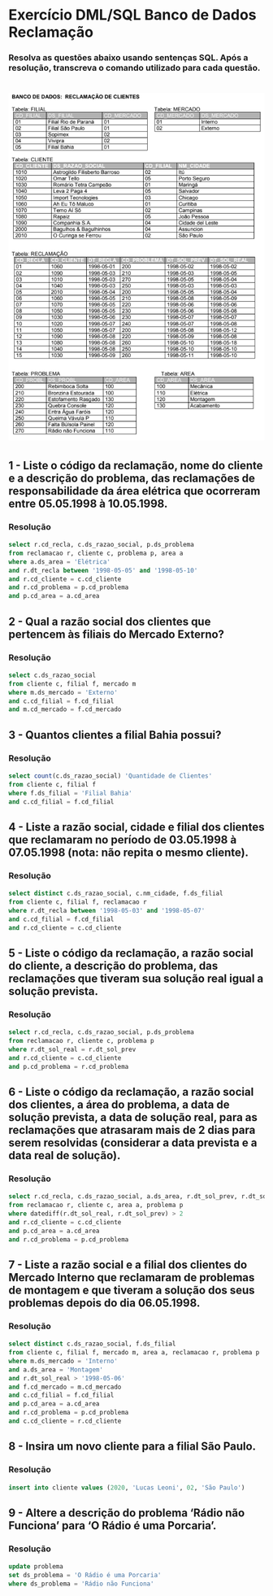 # Exercício DML/SQL Banco de Dados Reclamação

### Resolva as questões abaixo usando sentenças SQL. Após a resolução, transcreva o comando utilizado para cada questão.

# ![Exercício 2](Exercício2.png)

## 1 - Liste o código da reclamação, nome do cliente e a descrição do problema, das reclamações de responsabilidade da área elétrica que ocorreram entre 05.05.1998 à 10.05.1998.

### Resolução

```sql
select r.cd_recla, c.ds_razao_social, p.ds_problema
from reclamacao r, cliente c, problema p, area a
where a.ds_area = 'Elétrica'
and r.dt_recla between '1998-05-05' and '1998-05-10'
and r.cd_cliente = c.cd_cliente
and r.cd_problema = p.cd_problema
and p.cd_area = a.cd_area
```

## 2 - Qual a razão social dos clientes que pertencem às filiais do Mercado Externo?

### Resolução

```sql
select c.ds_razao_social
from cliente c, filial f, mercado m
where m.ds_mercado = 'Externo'
and c.cd_filial = f.cd_filial
and m.cd_mercado = f.cd_mercado
```

## 3 - Quantos clientes a filial Bahia possui?

### Resolução

```sql
select count(c.ds_razao_social) 'Quantidade de Clientes'
from cliente c, filial f
where f.ds_filial = 'Filial Bahia'
and c.cd_filial = f.cd_filial
```

## 4 - Liste a razão social, cidade e filial dos clientes que reclamaram no período de 03.05.1998 à 07.05.1998 (nota: não repita o mesmo cliente).

### Resolução

```sql
select distinct c.ds_razao_social, c.nm_cidade, f.ds_filial
from cliente c, filial f, reclamacao r
where r.dt_recla between '1998-05-03' and '1998-05-07'
and c.cd_filial = f.cd_filial
and r.cd_cliente = c.cd_cliente
```

## 5 - Liste o código da reclamação, a razão social do cliente, a descrição do problema, das reclamações que tiveram sua solução real igual a solução prevista.

### Resolução

```sql
select r.cd_recla, c.ds_razao_social, p.ds_problema
from reclamacao r, cliente c, problema p
where r.dt_sol_real = r.dt_sol_prev
and r.cd_cliente = c.cd_cliente
and p.cd_problema = r.cd_problema
```

## 6 - Liste o código da reclamação, a razão social dos clientes, a área do problema, a data de solução prevista, a data de solução real, para as reclamações que atrasaram mais de 2 dias para serem resolvidas (considerar a data prevista e a data real de solução).

### Resolução

```sql
select r.cd_recla, c.ds_razao_social, a.ds_area, r.dt_sol_prev, r.dt_sol_real
from reclamacao r, cliente c, area a, problema p
where datediff(r.dt_sol_real, r.dt_sol_prev) > 2
and r.cd_cliente = c.cd_cliente
and p.cd_area = a.cd_area
and r.cd_problema = p.cd_problema
```

## 7 - Liste a razão social e a filial dos clientes do Mercado Interno que reclamaram de problemas de montagem e que tiveram a solução dos seus problemas depois do dia 06.05.1998.

### Resolução

```sql
select distinct c.ds_razao_social, f.ds_filial
from cliente c, filial f, mercado m, area a, reclamacao r, problema p
where m.ds_mercado = 'Interno'
and a.ds_area = 'Montagem'
and r.dt_sol_real > '1998-05-06'
and f.cd_mercado = m.cd_mercado
and c.cd_filial = f.cd_filial
and p.cd_area = a.cd_area
and r.cd_problema = p.cd_problema
and c.cd_cliente = r.cd_cliente
```

## 8 - Insira um novo cliente para a filial São Paulo.

### Resolução

```sql
insert into cliente values (2020, 'Lucas Leoni', 02, 'São Paulo')
```

## 9 - Altere a descrição do problema ‘Rádio não Funciona’ para ‘O Rádio é uma Porcaria’.

### Resolução

```sql
update problema
set ds_problema = 'O Rádio é uma Porcaria'
where ds_problema = 'Rádio não Funciona'
```
